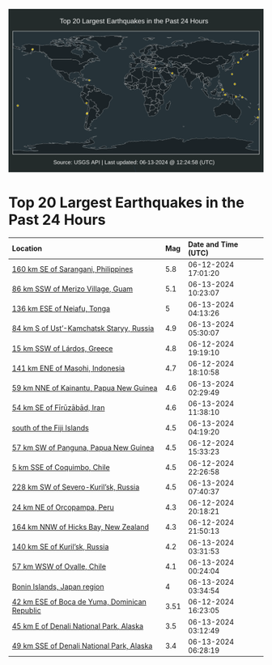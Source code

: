 ![Map](./map.png)

# Top 20 Largest Earthquakes in the Past 24 Hours

| Location | Mag | Date and Time (UTC) |
|:---|:---|:---|
| [160 km SE of Sarangani, Philippines](https://earthquake.usgs.gov/earthquakes/eventpage/us7000mrz8) | 5.8 | 06-12-2024 17:01:20 |
| [86 km SSW of Merizo Village, Guam](https://earthquake.usgs.gov/earthquakes/eventpage/us7000ms3s) | 5.1 | 06-13-2024 10:23:07 |
| [136 km ESE of Neiafu, Tonga](https://earthquake.usgs.gov/earthquakes/eventpage/us7000ms2f) | 5 | 06-13-2024 04:13:26 |
| [84 km S of Ust’-Kamchatsk Staryy, Russia](https://earthquake.usgs.gov/earthquakes/eventpage/us7000ms2s) | 4.9 | 06-13-2024 05:30:07 |
| [15 km SSW of Lárdos, Greece](https://earthquake.usgs.gov/earthquakes/eventpage/us7000ms04) | 4.8 | 06-12-2024 19:19:10 |
| [141 km ENE of Masohi, Indonesia](https://earthquake.usgs.gov/earthquakes/eventpage/us7000mrzx) | 4.7 | 06-12-2024 18:10:58 |
| [59 km NNE of Kainantu, Papua New Guinea](https://earthquake.usgs.gov/earthquakes/eventpage/us7000ms22) | 4.6 | 06-13-2024 02:29:49 |
| [54 km SE of Fīrūzābād, Iran](https://earthquake.usgs.gov/earthquakes/eventpage/us7000ms44) | 4.6 | 06-13-2024 11:38:10 |
| [south of the Fiji Islands](https://earthquake.usgs.gov/earthquakes/eventpage/us7000ms2i) | 4.5 | 06-13-2024 04:19:20 |
| [57 km SW of Panguna, Papua New Guinea](https://earthquake.usgs.gov/earthquakes/eventpage/us7000mrxy) | 4.5 | 06-12-2024 15:33:23 |
| [5 km SSE of Coquimbo, Chile](https://earthquake.usgs.gov/earthquakes/eventpage/us7000ms1a) | 4.5 | 06-12-2024 22:26:58 |
| [228 km SW of Severo-Kuril’sk, Russia](https://earthquake.usgs.gov/earthquakes/eventpage/us7000ms38) | 4.5 | 06-13-2024 07:40:37 |
| [24 km NE of Orcopampa, Peru](https://earthquake.usgs.gov/earthquakes/eventpage/us7000ms0i) | 4.3 | 06-12-2024 20:18:21 |
| [164 km NNW of Hicks Bay, New Zealand](https://earthquake.usgs.gov/earthquakes/eventpage/us7000ms15) | 4.3 | 06-12-2024 21:50:13 |
| [140 km SE of Kuril’sk, Russia](https://earthquake.usgs.gov/earthquakes/eventpage/us7000ms27) | 4.2 | 06-13-2024 03:31:53 |
| [57 km WSW of Ovalle, Chile](https://earthquake.usgs.gov/earthquakes/eventpage/us7000ms1m) | 4.1 | 06-13-2024 00:24:04 |
| [Bonin Islands, Japan region](https://earthquake.usgs.gov/earthquakes/eventpage/us7000ms29) | 4 | 06-13-2024 03:34:54 |
| [42 km ESE of Boca de Yuma, Dominican Republic](https://earthquake.usgs.gov/earthquakes/eventpage/pr2024164000) | 3.51 | 06-12-2024 16:23:05 |
| [45 km E of Denali National Park, Alaska](https://earthquake.usgs.gov/earthquakes/eventpage/ak0247kxj8pd) | 3.5 | 06-13-2024 03:12:49 |
| [49 km SSE of Denali National Park, Alaska](https://earthquake.usgs.gov/earthquakes/eventpage/ak0247kzewoq) | 3.4 | 06-13-2024 06:28:19 |
